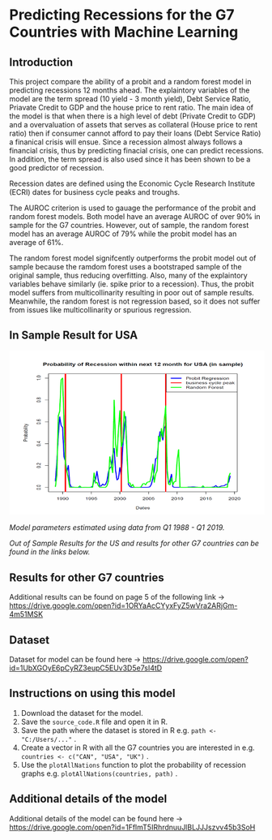# Predicting Recessions for the G7 Countries with Machine Learning #

## Introduction ##

This project compare the ability of a probit and a random forest model in predicting recessions 12 months ahead. The explaintory variables of the model are the term spread (10 yield - 3 month yield), Debt Service Ratio, Priavate Credit to GDP and the house price to rent ratio. The main idea of the model is that when there is a high level of debt (Private Credit to GDP) and a overvaluation of assets that serves as collateral (House price to rent ratio) then if consumer cannot afford to pay their loans (Debt Service Ratio) a finanical crisis will ensue. Since a recession almost always follows a financial crisis, thus by predicting finacial crisis, one can predict recessions. In addition, the term spread is also used since it has been shown to be a good predictor of recession.

Recession dates are defined using the Economic Cycle Research Institute (ECRI) dates for business cycle peaks and troughs.

The AUROC criterion is used to gauage the performance of the probit and random forest models. Both model have an average AUROC of over 90% in sample for the G7 countries. However, out of sample, the random forest model has an average AUROC of 79% while the probit model has an average of 61%.

The random forest model signifcently outperforms the probit model out of sample because the ramdom forest uses a bootstraped sample of the original sample, thus reducing overfitting. Also, many of the explaintory variables behave similarly (ie. spike prior to a recession). Thus, the probit model suffers from multicollinarity resulting in poor out of sample results. Meanwhile, the random forest is not regression based, so it does not suffer from issues like multicollinarity or spurious regression.  

## In Sample Result for USA ##

![plot](https://github.com/xiaoli321/Predict_Recessions/blob/master/images/image.png?raw=true)

_Model parameters estimated using data from Q1 1988 - Q1 2019._

_Out of Sample Results for the US and results for other G7 countries can be found in the links below._

## Results for other G7 countries ##

Additional results can be found on page 5 of the following link -> https://drive.google.com/open?id=1ORYaAcCYyxFyZ5wVra2ARjGm-4m51MSK

## Dataset ##
Dataset for model can be found here -> https://drive.google.com/open?id=1UbXGOyE6pCyRZ3eupC5EUv3D5e7sI4tD

## Instructions on using this model ##

1. Download the dataset for the model.
2. Save the `source_code.R` file and open it in R.
3. Save the path where the dataset is stored in R e.g. `path <- "C:/Users/..."` .
4. Create a vector in R with all the G7 countries you are interested in e.g. `countries <- c("CAN", "USA", "UK")` .
5. Use the `plotAllNations` function to plot the probability of recession graphs e.g. `plotAllNations(countries, path)` .

## Additional details of the model ##
Additional details of the model can be found here -> https://drive.google.com/open?id=1FflmT5IRhrdnuuJlBLJJJszvv45b3SoH



